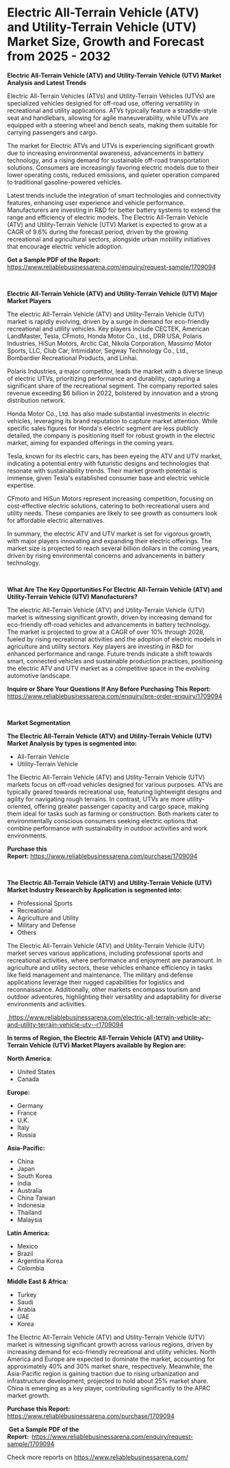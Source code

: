 <p><h1>Electric All-Terrain Vehicle (ATV) and Utility-Terrain Vehicle (UTV) Market Size, Growth and Forecast from 2025 - 2032</h1></p><p><strong>Electric All-Terrain Vehicle (ATV) and Utility-Terrain Vehicle (UTV) Market Analysis and Latest Trends</strong></p>
<p><p>Electric All-Terrain Vehicles (ATVs) and Utility-Terrain Vehicles (UTVs) are specialized vehicles designed for off-road use, offering versatility in recreational and utility applications. ATVs typically feature a straddle-style seat and handlebars, allowing for agile maneuverability, while UTVs are equipped with a steering wheel and bench seats, making them suitable for carrying passengers and cargo. </p><p>The market for Electric ATVs and UTVs is experiencing significant growth due to increasing environmental awareness, advancements in battery technology, and a rising demand for sustainable off-road transportation solutions. Consumers are increasingly favoring electric models due to their lower operating costs, reduced emissions, and quieter operation compared to traditional gasoline-powered vehicles. </p><p>Latest trends include the integration of smart technologies and connectivity features, enhancing user experience and vehicle performance. Manufacturers are investing in R&D for better battery systems to extend the range and efficiency of electric models. The Electric All-Terrain Vehicle (ATV) and Utility-Terrain Vehicle (UTV) Market is expected to grow at a CAGR of 9.6% during the forecast period, driven by the growing recreational and agricultural sectors, alongside urban mobility initiatives that encourage electric vehicle adoption.</p></p>
<p><strong>Get a Sample PDF of the Report:&nbsp;</strong> <a href="https://www.reliablebusinessarena.com/enquiry/request-sample/1709094?utm_campaign=1941&utm_medium=2&utm_source=Github&utm_content=ia&utm_term=10012025&utm_id=electric-all-terrain-vehicle-atv-and-utility-terrain-vehicle-utv">https://www.reliablebusinessarena.com/enquiry/request-sample/1709094</a></p>
<p>&nbsp;</p>
<p><strong>Electric All-Terrain Vehicle (ATV) and Utility-Terrain Vehicle (UTV) Major Market Players</strong></p>
<p><p>The electric All-Terrain Vehicle (ATV) and Utility-Terrain Vehicle (UTV) market is rapidly evolving, driven by a surge in demand for eco-friendly recreational and utility vehicles. Key players include CECTEK, American LandMaster, Tesla, CFmoto, Honda Motor Co., Ltd., DRR USA, Polaris Industries, HiSun Motors, Arctic Cat, Nikola Corporation, Massimo Motor Sports, LLC, Club Car, Intimidator, Segway Technology Co., Ltd., Bombardier Recreational Products, and Linhai.</p><p>Polaris Industries, a major competitor, leads the market with a diverse lineup of electric UTVs, prioritizing performance and durability, capturing a significant share of the recreational segment. The company reported sales revenue exceeding $6 billion in 2022, bolstered by innovation and a strong distribution network. </p><p>Honda Motor Co., Ltd. has also made substantial investments in electric vehicles, leveraging its brand reputation to capture market attention. While specific sales figures for Honda's electric segment are less publicly detailed, the company is positioning itself for robust growth in the electric market, aiming for expanded offerings in the coming years.</p><p>Tesla, known for its electric cars, has been eyeing the ATV and UTV market, indicating a potential entry with futuristic designs and technologies that resonate with sustainability trends. Their market growth potential is immense, given Tesla's established consumer base and electric vehicle expertise.</p><p>CFmoto and HiSun Motors represent increasing competition, focusing on cost-effective electric solutions, catering to both recreational users and utility needs. These companies are likely to see growth as consumers look for affordable electric alternatives.</p><p>In summary, the electric ATV and UTV market is set for vigorous growth, with major players innovating and expanding their electric offerings. The market size is projected to reach several billion dollars in the coming years, driven by rising environmental concerns and advancements in battery technology.</p></p>
<p>&nbsp;</p>
<p><strong>What Are The Key Opportunities For Electric All-Terrain Vehicle (ATV) and Utility-Terrain Vehicle (UTV) Manufacturers?</strong></p>
<p><p>The electric All-Terrain Vehicle (ATV) and Utility-Terrain Vehicle (UTV) market is witnessing significant growth, driven by increasing demand for eco-friendly off-road vehicles and advancements in battery technology. The market is projected to grow at a CAGR of over 10% through 2028, fueled by rising recreational activities and the adoption of electric models in agriculture and utility sectors. Key players are investing in R&D for enhanced performance and range. Future trends indicate a shift towards smart, connected vehicles and sustainable production practices, positioning the electric ATV and UTV market as a competitive space in the evolving automotive landscape.</p></p>
<p><strong>Inquire or Share Your Questions If Any Before Purchasing This Report:</strong> <a href="https://www.reliablebusinessarena.com/enquiry/pre-order-enquiry/1709094?utm_campaign=1941&utm_medium=2&utm_source=Github&utm_content=ia&utm_term=10012025&utm_id=electric-all-terrain-vehicle-atv-and-utility-terrain-vehicle-utv">https://www.reliablebusinessarena.com/enquiry/pre-order-enquiry/1709094</a></p>
<p>&nbsp;</p>
<p><strong>Market Segmentation</strong></p>
<p><strong>The Electric All-Terrain Vehicle (ATV) and Utility-Terrain Vehicle (UTV) Market Analysis by types is segmented into:</strong></p>
<p><ul><li>All-Terrain Vehicle</li><li>Utility-Terrain Vehicle</li></ul></p>
<p><p>The Electric All-Terrain Vehicle (ATV) and Utility-Terrain Vehicle (UTV) markets focus on off-road vehicles designed for various purposes. ATVs are typically geared towards recreational use, featuring lightweight designs and agility for navigating rough terrains. In contrast, UTVs are more utility-oriented, offering greater passenger capacity and cargo space, making them ideal for tasks such as farming or construction. Both markets cater to environmentally conscious consumers seeking electric options that combine performance with sustainability in outdoor activities and work environments.</p></p>
<p><strong>Purchase this Report:&nbsp;</strong><a href="https://www.reliablebusinessarena.com/purchase/1709094?utm_campaign=1941&utm_medium=2&utm_source=Github&utm_content=ia&utm_term=10012025&utm_id=electric-all-terrain-vehicle-atv-and-utility-terrain-vehicle-utv">https://www.reliablebusinessarena.com/purchase/1709094</a></p>
<p>&nbsp;</p>
<p><strong>The Electric All-Terrain Vehicle (ATV) and Utility-Terrain Vehicle (UTV) Market Industry Research by Application is segmented into:</strong></p>
<p><ul><li>Professional Sports</li><li>Recreational</li><li>Agriculture and Utility</li><li>Military and Defense</li><li>Others</li></ul></p>
<p><p>The Electric All-Terrain Vehicle (ATV) and Utility-Terrain Vehicle (UTV) market serves various applications, including professional sports and recreational activities, where performance and enjoyment are paramount. In agriculture and utility sectors, these vehicles enhance efficiency in tasks like field management and maintenance. The military and defense applications leverage their rugged capabilities for logistics and reconnaissance. Additionally, other markets encompass tourism and outdoor adventures, highlighting their versatility and adaptability for diverse environments and activities.</p></p>
<p><a href="https://www.reliablebusinessarena.com/electric-all-terrain-vehicle-atv-and-utility-terrain-vehicle-utv--r1709094?utm_campaign=1941&utm_medium=2&utm_source=Github&utm_content=ia&utm_term=10012025&utm_id=electric-all-terrain-vehicle-atv-and-utility-terrain-vehicle-utv">&nbsp;https://www.reliablebusinessarena.com/electric-all-terrain-vehicle-atv-and-utility-terrain-vehicle-utv--r1709094</a></p>
<p><strong>In terms of Region, the Electric All-Terrain Vehicle (ATV) and Utility-Terrain Vehicle (UTV) Market Players available by Region are:</strong></p>
<p>
    <p> <strong> North America: </strong>
        <ul>
            <li>United States</li>
            <li>Canada</li>
        </ul>
        </p> 
    <p> <strong> Europe: </strong>
        <ul>
            <li>Germany</li>
            <li>France</li>
            <li>U.K.</li>
            <li>Italy</li>
            <li>Russia</li>
        </ul>
        </p> 
    <p> <strong> Asia-Pacific: </strong>
        <ul>
            <li>China</li>
            <li>Japan</li>
            <li>South Korea</li>
            <li>India</li>
            <li>Australia</li>
            <li>China Taiwan</li>
            <li>Indonesia</li>
            <li>Thailand</li>
            <li>Malaysia</li>
        </ul>
        </p> 
    <p> <strong> Latin America: </strong>
        <ul>
            <li>Mexico</li>
            <li>Brazil</li>
            <li>Argentina Korea</li>
            <li>Colombia</li>
        </ul>
        </p> 
    <p> <strong> Middle East & Africa: </strong>
        <ul>
            <li>Turkey</li>
            <li>Saudi</li>
            <li>Arabia</li>
            <li>UAE</li>
            <li>Korea</li>
        </ul>
    </p>
    </p>
<p><p>The Electric All-Terrain Vehicle (ATV) and Utility-Terrain Vehicle (UTV) market is witnessing significant growth across various regions, driven by increasing demand for eco-friendly recreational and utility vehicles. North America and Europe are expected to dominate the market, accounting for approximately 40% and 30% market share, respectively. Meanwhile, the Asia-Pacific region is gaining traction due to rising urbanization and infrastructure development, projected to hold about 25% market share. China is emerging as a key player, contributing significantly to the APAC market growth.</p></p>
<p><strong>Purchase this Report: </strong><a href="https://www.reliablebusinessarena.com/purchase/1709094?utm_campaign=1941&utm_medium=2&utm_source=Github&utm_content=ia&utm_term=10012025&utm_id=electric-all-terrain-vehicle-atv-and-utility-terrain-vehicle-utv">https://www.reliablebusinessarena.com/purchase/1709094</a></p>
<p>&nbsp;<strong>Get a Sample PDF of the Report:&nbsp;&nbsp;</strong><a href="https://www.reliablebusinessarena.com/enquiry/request-sample/1709094?utm_campaign=1941&utm_medium=2&utm_source=Github&utm_content=ia&utm_term=10012025&utm_id=electric-all-terrain-vehicle-atv-and-utility-terrain-vehicle-utv">https://www.reliablebusinessarena.com/enquiry/request-sample/1709094</a></p>
<p><strong></strong></p>
<p>Check more reports on <a href="https://www.reliablebusinessarena.com/?utm_campaign=1941&utm_medium=2&utm_source=Github&utm_content=ia&utm_term=10012025&utm_id=electric-all-terrain-vehicle-atv-and-utility-terrain-vehicle-utv">https://www.reliablebusinessarena.com/</a></p>